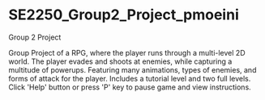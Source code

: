 # SE2250_Group2_Project_pmoeini
Group 2 Project

Group Project of a RPG, where the player runs through a multi-level 2D world. The player evades and shoots at enemies, while capturing a multitude of powerups. 
Featuring many animations, types of enemies, and forms of attack for the player.
Includes a tutorial level and two full levels.
Click 'Help' button or press 'P' key to pause game and view instructions.
